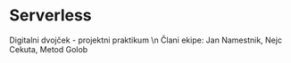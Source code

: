 # Serverless
Digitalni dvojček - projektni praktikum \n
Člani ekipe: Jan Namestnik, Nejc Cekuta, Metod Golob
